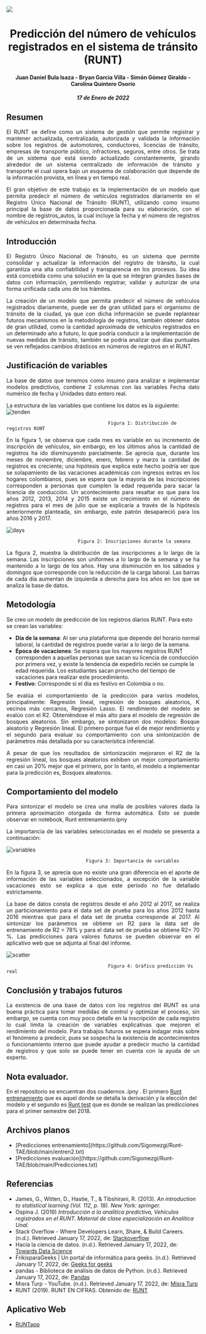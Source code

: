 
![](https://upload.wikimedia.org/wikipedia/commons/5/53/UNAL_Aplicaci%C3%B3n_Medell%C3%ADn.svg)

<center> <h1> Predicción del número de vehículos registrados en el sistema de tránsito (RUNT) </h1> </center>
<center> <h4> Juan Daniel Bula Isaza - Bryan Garcia Villa - Simón Gómez Giraldo - Carolina Quintero Osorio </h4> </center>
<center> <h5> 17 de Enero de 2022 </h5> </center>

## Resumen
<p align = "justify"> El RUNT se define como un sistema de gestión que permite registrar y mantener actualizada, centralizada, autorizada y validada la información sobre los registros de automotores, conductores, licencias de tránsito, empresas de transporte público, infractores, seguros, entre otros. Se trata de un sistema que está siendo actualizado constantemente, girando alrededor de un sistema centralizado de información de tránsito y transporte el cual opera bajo un esquema de colaboración que depende de la información provista, en línea y en tiempo real. </p>

<p align = "justify">El gran objetivo de este trabajo es la implementación de un modelo que permita predecir el número de vehículos registrados diariamente en el Registro Único Nacional de Tránsito (RUNT), utilizando como insumo principal la base de datos proporcionada para su elaboración, con el nombre de registros_autos, la cual incluye la fecha y el número de registros de vehículos en determinada fecha. </p>

## Introducción

<p align = "justify"> El Registro Único Nacional de Tránsito, es un sistema que permite consolidar y actualizar la información del registro de tránsito, la cual garantiza una alta confiabilidad y transparencia en los procesos. Su idea está concebida como una solución en la que se integran grandes bases de datos con información, permitiendo registrar, validar y autorizar de una forma unificada cada uno de los trámites.  </p>

<p align = "justify">La creación de un modelo que permita predecir el número de vehículos registrados diariamente, puede ser de gran utilidad para el organismo de tránsito de la ciudad, ya que con dicha información se puede replantear futuros mecanismos en la metodología de registros, también obtener datos de gran utilidad, como la cantidad aproximada de vehículos registrados en un determinado año a futuro, lo que podría conducir a la implementación de nuevas medidas de tránsito, también se podría analizar qué días puntuales se ven reflejados cambios drásticos en números de registros en el RUNT. </p>

## Justificación de variables

<p align = "justify"> La base de datos que tenemos como insumo para analizar e implementar modelos predictivos, contiene 2 columnas con las variables Fecha dato numérico de fecha y Unidades dato entero real. </p>

La estructura de las variables que contiene los datos es la siguiente:
![tenden](https://user-images.githubusercontent.com/94578395/148704601-0c3ed295-07ba-495e-985a-8db25a3427c2.jpg)

                                         Figura 1: Distribución de registros RUNT

<p align = "justify"> En la figura 1, se observa que cada mes es variable en su incremento de inscripción de vehículos, sin embargo, en los últimos años la cantidad de registros ha ido disminuyendo parcialmente. Se aprecia que, durante los meses de noviembre, diciembre, enero, febrero y marzo la cantidad de registros es creciente; una hipótesis que explica este hecho podría ser que se solapamiento de las vacaciones académicas con ingresos extras en los hogares colombianos, pues se espera que la mayoría de las inscripciones corresponden a personas que cumplen la edad requerida para sacar la licencia de conducción. Un acontecimiento para resaltar es que para los años 2012, 2013, 2014 y 2015 existe un crecimiento en el número de registros para el mes de julio que se explicaría a través de la hipótesis anteriormente planteada, sin embargo, este patrón desapareció para los años 2016 y 2017. </p>

![days](https://user-images.githubusercontent.com/94578395/148704453-100ed4b3-a84d-45ca-b6ba-7cdb4fd5c90a.jpg)

                              Figura 2: Inscripciones durante la semana



<p align = "justify"> La figura 2, muestra la distribución de las inscripciones a lo largo de la semana. Las inscripciones son uniformes a lo largo de la semana y se ha mantenido a lo largo de los años. Hay una disminución en los sábados y domingos que corresponde con la reducción de la carga laboral. Las barras de cada día aumentan de izquierda a derecha para los años en los que se analiza la base de datos. </p>


## Metodología
Se creo un modelo de predicción de los registros diarios RUNT. Para esto se crean las variables:
  - **Día de la semana**: Al ser una plataforma que depende del horario normal laboral, la cantidad de registros puede variar a lo largo de la semana.
  - **Época de vacaciones**: Se espera que los mayores registros RUNT corresponden a aquellas personas que sacan su licencia de conducción por primera vez, y existe la tendencia de expedirlo recién se cumple la edad requerida. Los estudiantes sacan provecho del tiempo de vacaciones para realizar este procedimiento.
  - **Festivo**: Corresponde si el día es festivo en Colombia o no.

<p align = "justify"> Se evalúa el comportamiento de la predicción para varios modelos, principalmente:
Regresión lineal, regresión de bosques aleatorios, K vecinos más cercanos, Regresión Lasso.
El rendimiento del modelo se evalúo con el R2. Obteniéndose el más alto para el modelo de regresión de bosques aleatorios. Sin embargo, se sintonizaron dos modelos: Bosque aleatorio y Regresión lineal. El primero porque fue el de mejor rendimiento y el segundo para evaluar su comportamiento con una sintonización de parámetros más detallada por su característica inferencial. </p>

<p align = "justify"> A pesar de que los resultados de sintonización mejoraron el R2 de la regresión lineal, los bosques aleatorios exhiben un mejor comportamiento en casi un 20% mejor que el primero, por lo tanto, el modelo a implementar para la predicción es, Bosques aleatorios. </p>


## Comportamiento del modelo

<p align = "justify"> Para sintonizar el modelo se crea una malla de posibles valores dada la primera aproximación otorgada de forma automática. Esto se puede observar en notebook, Runt entrenamiento.ipny </p>

<p align = "justify"> La importancia de las variables seleccionadas en el modelo se presenta a continuación:  </p>


![variables](https://user-images.githubusercontent.com/94578395/148703836-1456dc68-13bf-44df-a45f-708bd70af129.jpg)


                                 Figura 3: Importancia de variables


<p align = "justify"> En la figura 3, se aprecia que no existe una gran diferencia en el aporte de información de las variables seleccionados, a excepción de la variable vacaciones esto se explica a que este período no fue detallado estrictamente. </p>

<p align = "justify"> La base de datos consta de registros desde el año 2012 al 2017, se realiza un particionamiento para el data set de prueba para los años 2012 hasta 2016 mientras que para el data set de prueba corresponde al 2017. Al sintonizar los parámetros se obtiene un R2 para la data set de entrenamiento de R2 = 78% y para el data set de prueba se obtiene R2= 70 %. Las predicciones para valores futuros se pueden observar en el aplicativo web que se adjunta al final del informe. </p>

![scatter](https://user-images.githubusercontent.com/94578395/148703559-ccb55a04-33fb-4a81-b3b2-1ed1f2fc79f5.png)

                                         Figura 4: Gráfico predicción Vs real

## Conclusión y trabajos futuros

<p align = "justify"> La existencia de una base de datos con los registros del RUNT es una buena práctica para tomar medidas de control y optimizar el proceso, sin embargo, se cuenta con muy poco detalle en la inscripción de cada registro lo cual limita la creación de variables explicativas que mejoren el rendimiento del modelo. Para trabajos futuros se espera indagar más sobre el fenómeno a predecir, pues se sospecha la existencia de acontecimientos o funcionamiento interno que puede ayudar a predecir mucho la cantidad de registros y que solo se puede tener en cuenta con la ayuda de un experto. </p>

## Nota evaluador.

En el repositorio se encuentran dos cuadernos .ipny . El primero [Runt entrenamiento](https://github.com/Sigomezgi/Runt-TAE/blob/main/Runt%20entrenamiento.ipynb) que es aquel donde se detalla la derivación y la elección del modelo y el segundo es [Runt test](https://github.com/Sigomezgi/Runt-TAE/blob/main/Runt%20test.ipynb) que es donde se realizan las predicciones para el primer semestre del 2018. 

## Archivos planos
<ul>
  <li>[Predicciones entrenamiento](https://github.com/Sigomezgi/Runt-TAE/blob/main/entren2.txt)</li>
  <li>[Predicciones evaluación](https://github.com/Sigomezgi/Runt-TAE/blob/main/Predicciones.txt)</li>
</ul>

## Referencias
  - James, G., Witten, D., Hastie, T., & Tibshirani, R. (2013). *An introduction to statistical learning (Vol. 112, p. 18). New York: springer.*
  - Ospina J. (2019) *Introducción a la analítica predictiva, Vehículos registrados en el RUNT. Material de clase especialización en Analítica Unal.*
  - Stack Overflow - Where Developers Learn, Share, & Build Careers. (n.d.). Retrieved January 17, 2022, de: [Stackoverflow](https://stackoverflow.com/)
  - Hacia la ciencia de datos. (n.d.). Retrieved January 17, 2022, de: [Towards Data Science](https://towardsdatascience.com/)
  - FrikisparaGeeks | Un portal de informática para geeks. (n.d.). Retrieved January 17, 2022, de: [Geeks for geeks](https://www.geeksforgeeks.org/)
  - pandas - Biblioteca de análisis de datos de Python. (n.d.). Retrieved January 17, 2022, de: [Pandas](https://pandas.pydata.org/)
  - Mısra Turp - YouTube. (n.d.). Retrieved January 17, 2022, de: [Misra Turp](https://www.youtube.com/c/Soyouwanttobeadatascientist)
  - RUNT (2019). RUNT EN CIFRAS. Obtenido de: [RUNT](https://www.runt.com.co/)
  
 ## Aplicativo Web
  - [RUNTapp](https://share.streamlit.io/sigomezgi/apliacacion-runt/Main.py)

